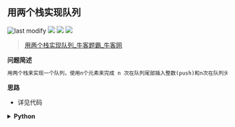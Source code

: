 ## 用两个栈实现队列
<!--START_SECTION:badge-->

![last modify](https://img.shields.io/static/v1?label=last%20modify&message=2022-10-16%2017%3A41%3A53&color=yellowgreen&style=flat-square)
[![](https://img.shields.io/static/v1?label=&message=%E7%AE%80%E5%8D%95&color=yellow&style=flat-square)](../../../README.md#简单)
[![](https://img.shields.io/static/v1?label=&message=%E7%89%9B%E5%AE%A2&color=green&style=flat-square)](../../../README.md#牛客)
[![](https://img.shields.io/static/v1?label=&message=%E6%A0%88/%E9%98%9F%E5%88%97&color=blue&style=flat-square)](../../../README.md#栈队列)

<!--END_SECTION:badge-->
<!--info
tags: [栈]
source: 牛客
level: 简单
number: '0076'
name: 用两个栈实现队列
companies: []
-->

> [用两个栈实现队列_牛客题霸_牛客网](https://www.nowcoder.com/practice/54275ddae22f475981afa2244dd448c6)

<summary><b>问题简述</b></summary>

```txt
用两个栈来实现一个队列，使用n个元素来完成 n 次在队列尾部插入整数(push)和n次在队列头部删除整数(pop)的功能。 队列中的元素为int类型。保证操作合法，即保证pop操作时队列内已有元素。
```

<!-- 
<details><summary><b>详细描述</b></summary>

```txt
```

</details>
-->


<!-- <div align="center"><img src="../../../_assets/xxx.png" height="300" /></div> -->

<summary><b>思路</b></summary>

- 详见代码

<details><summary><b>Python</b></summary>

```python
# -*- coding:utf-8 -*-
class Solution:
    def __init__(self):
        self.s1 = []
        self.s2 = []

    def push(self, node):
        self.s1.append(node)
        
    def pop(self):
        # if self.s2:
        #     return self.s2.pop()
        # else:
        #     while self.s1:
        #         self.s2.append(self.s1.pop())
        #     return self.s2.pop()

        # 更简洁的写法
        if not self.s2:
            while self.s1:
                self.s2.append(self.s1.pop())
        return self.s2.pop()
        

```

</details>

